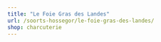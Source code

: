```yaml
---
title: "Le Foie Gras des Landes"
url: /soorts-hossegor/le-foie-gras-des-landes/
shop: charcuterie
---
```

